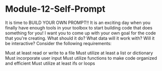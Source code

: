 # Module-12-Self-Prompt
It is time to BUILD YOUR OWN PROMPT!! It is an exciting day when you finally have enough tools in your toolbox to start building code that does something for you! I want you to come up with your own goal for the code that you're creating. What should it do? What data will it work with? Will it be interactive? Consider the following requirements:

Must at least read or write to a file
Must utilize at least a list or dictionary
Must incorporate user input
Must utilize functions to make code organized and efficient
Must utilize at least ifs or loops

